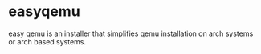 # easyqemu

easy qemu is an installer that simplifies qemu installation on arch systems or arch based systems.
